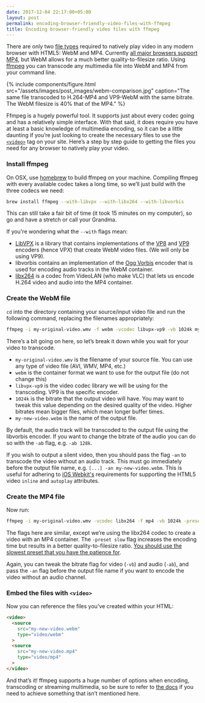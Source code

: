 ```yaml
---
date: 2017-12-04 22:17:00+05:00
layout: post
permalink: encoding-browser-friendly-video-files-with-ffmpeg
title: Encoding browser-friendly video files with ffmpeg
---
```


There are only two [file types](https://developer.mozilla.org/en-US/docs/Web/HTML/Supported_media_formats) required to natively play video in any modern browser with HTML5: WebM and MP4. Currently [all major browsers support MP4](https://caniuse.com/#search=mp4), but WebM allows for a much better quality-to-filesize ratio. Using [ffmpeg](https://www.ffmpeg.org/) you can transcode any multimedia file into WebM and MP4 from your command line.

{% include components/figure.html src="/assets/images/post_images/webm-comparison.jpg" caption="The same file transcoded to H.264-MP4 and VP9-WebM with the same bitrate. The WebM filesize is 40% that of the MP4." %}

Ffmpeg is a hugely powerful tool. It supports just about every codec going and has a relatively simple interface. With that said, it does require you have at least a basic knowledge of multimedia encoding, so it can be a little daunting if you’re just looking to create the necessary files to use the  [`<video>`](https://developer.mozilla.org/en-US/docs/Web/HTML/Element/video) tag on your site. Here’s a step by step guide to getting the files you need for any browser to natively play your video.

### Install ffmpeg

On OSX, use [homebrew](https://brew.sh/) to build ffmpeg on your machine. Compiling ffmpeg with every available codec takes a long time, so we’ll just build with the three codecs we need:

```bash
brew install ffmpeg --with-libvpx --with-libx264 --with-libvorbis
```

This can still take a fair bit of time (it took 15 minutes on my computer), so go and have a stretch or call your Grandma.

If you're wondering what the `--with` flags mean:

* [LibVPX](https://www.webmproject.org/code/) is a library that contains implementations of the [VP8](https://en.wikipedia.org/wiki/VP8) and [VP9](https://en.wikipedia.org/wiki/VP9) encoders (hence VP*X*) that create WebM video files. (We will only be using VP9).
* libvorbis contains an implementation of the [Ogg Vorbis](https://xiph.org/vorbis/) encoder that is used for encoding audio tracks in the WebM container.
* [libx264](https://www.videolan.org/developers/x264.html) is a codec from VideoLAN (who make VLC) that lets us encode H.264 video and audio into the MP4 container.

### Create the WebM file

`cd` into the directory containing your source/input video file and run the following command, replacing the filenames appropriately:

```bash
ffmpeg -i my-original-video.wmv -f webm -vcodec libvpx-vp9 -vb 1024k my-new-video.webm
```

There’s a bit going on here, so let’s break it down while you wait for your video to transcode.

* `my-original-video.wmv` is the filename of your source file. You can use any type of video file (AVI, WMV, MP4, etc.)
* `webm` is the container format we want to use for the output file (do not change this)
* `libvpx-vp9` is the video codec library we will be using for the transcoding. VP9 is the specific encoder.
* `1024k` is the bitrate that the output video will have. You may want to tweak this value depending on the desired quality of the video. Higher bitrates mean bigger files, which mean longer buffer times.
* `my-new-video.webm` is the name of the output file.

By default, the audio track will be transcoded to the output file using the libvorbis encoder. If you want to change the bitrate of the audio you can do so with the `-ab` flag, e.g. `-ab 128k`.

If you wish to output a silent video, then you should pass the flag `-an` to transcode the video without an audio track. This must go immediately before the output file name, e.g. `[...] -an my-new-video.webm`. This is useful for adhering to [iOS Webkit's](https://webkit.org/blog/6784/new-video-policies-for-ios) requirements for supporting the HTML5 video `inline` and `autoplay` attributes.

### Create the MP4 file

Now run:

```bash
ffmpeg -i my-original-video.wmv -vcodec libx264 -f mp4 -vb 1024k -preset slow my-new-video.mp4
```

The flags here are similar, except we’re using the libx264 codec to create a video with an MP4 container. The `-preset slow` flag increases the encoding time but results in a better quality-to-filesize ratio. [You should use the slowest preset that you have the patience for](https://trac.ffmpeg.org/wiki/Encode/H.264#Preset).

Again, you can tweak the bitrate flag for video (`-vb`) and audio (`-ab`), and pass the `-an` flag before the output file name if you want to encode the video without an audio channel.

### Embed the files with `<video>`

Now you can reference the files you’ve created within your HTML:

```html
<video>
  <source
    src="my-new-video.webm"
    type="video/webm"
  >
  <source
    src="my-new-video.mp4"
    type="video/mp4"
  >
</video>
```

And that’s it! ffmpeg supports a huge number of options when encoding, transcoding or streaming multimedia, so be sure to refer to [the docs](https://ffmpeg.org/ffmpeg.html#Video-Options) if you need to achieve something that isn’t mentioned here.
